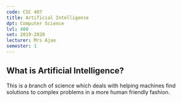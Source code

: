 ```yaml
---
code: CSC 407
title: Artificial Intelligence
dpt: Computer Science
lvl: 400
set: 2019-2020
lecturer: Mrs Ajao
semester: 1
---
```

## What is Artificial Intelligence?
This is a branch of science which deals with helping machines find solutions to complex problems in a more human friendly fashion.